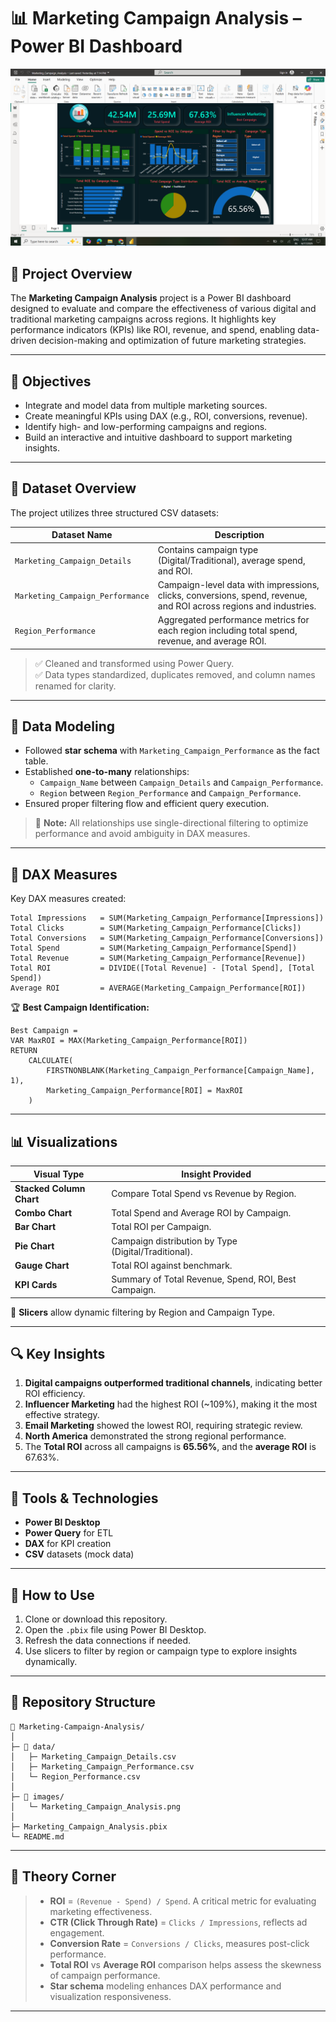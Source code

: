 # 📊 Marketing Campaign Analysis – Power BI Dashboard

![Dashboard Preview](Market_Compaign_Analysis.PNG)

## 📌 Project Overview

The **Marketing Campaign Analysis** project is a Power BI dashboard designed to evaluate and compare the effectiveness of various digital and traditional marketing campaigns across regions. It highlights key performance indicators (KPIs) like ROI, revenue, and spend, enabling data-driven decision-making and optimization of future marketing strategies.

---

## 🎯 Objectives

- Integrate and model data from multiple marketing sources.
- Create meaningful KPIs using DAX (e.g., ROI, conversions, revenue).
- Identify high- and low-performing campaigns and regions.
- Build an interactive and intuitive dashboard to support marketing insights.

---

## 📁 Dataset Overview

The project utilizes three structured CSV datasets:

| Dataset Name                 | Description                                                                 |
|-----------------------------|-----------------------------------------------------------------------------|
| `Marketing_Campaign_Details` | Contains campaign type (Digital/Traditional), average spend, and ROI.      |
| `Marketing_Campaign_Performance` | Campaign-level data with impressions, clicks, conversions, spend, revenue, and ROI across regions and industries. |
| `Region_Performance`         | Aggregated performance metrics for each region including total spend, revenue, and average ROI. |

> ✅ Cleaned and transformed using Power Query.  
> ✅ Data types standardized, duplicates removed, and column names renamed for clarity.

---

## 🧩 Data Modeling

- Followed **star schema** with `Marketing_Campaign_Performance` as the fact table.
- Established **one-to-many** relationships:
  - `Campaign_Name` between `Campaign_Details` and `Campaign_Performance`.
  - `Region` between `Region_Performance` and `Campaign_Performance`.
- Ensured proper filtering flow and efficient query execution.

> 📌 **Note:** All relationships use single-directional filtering to optimize performance and avoid ambiguity in DAX measures.

---

## 🧠 DAX Measures

Key DAX measures created:

```DAX
Total Impressions   = SUM(Marketing_Campaign_Performance[Impressions])
Total Clicks        = SUM(Marketing_Campaign_Performance[Clicks])
Total Conversions   = SUM(Marketing_Campaign_Performance[Conversions])
Total Spend         = SUM(Marketing_Campaign_Performance[Spend])
Total Revenue       = SUM(Marketing_Campaign_Performance[Revenue])
Total ROI           = DIVIDE([Total Revenue] - [Total Spend], [Total Spend])
Average ROI         = AVERAGE(Marketing_Campaign_Performance[ROI])
```

🏆 **Best Campaign Identification:**

```DAX
Best Campaign =
VAR MaxROI = MAX(Marketing_Campaign_Performance[ROI])
RETURN
    CALCULATE(
        FIRSTNONBLANK(Marketing_Campaign_Performance[Campaign_Name], 1),
        Marketing_Campaign_Performance[ROI] = MaxROI
    )
```

---

## 📊 Visualizations

| Visual Type            | Insight Provided                                      |
|------------------------|--------------------------------------------------------|
| **Stacked Column Chart** | Compare Total Spend vs Revenue by Region.             |
| **Combo Chart**         | Total Spend and Average ROI by Campaign.              |
| **Bar Chart**           | Total ROI per Campaign.                               |
| **Pie Chart**           | Campaign distribution by Type (Digital/Traditional). |
| **Gauge Chart**         | Total ROI against benchmark.                          |
| **KPI Cards**           | Summary of Total Revenue, Spend, ROI, Best Campaign.  |

📌 **Slicers** allow dynamic filtering by Region and Campaign Type.

---

## 🔍 Key Insights

1. **Digital campaigns outperformed traditional channels**, indicating better ROI efficiency.
2. **Influencer Marketing** had the highest ROI (~109%), making it the most effective strategy.
3. **Email Marketing** showed the lowest ROI, requiring strategic review.
4. **North America** demonstrated the strong regional performance.
5. The **Total ROI** across all campaigns is **65.56%**, and the **average ROI** is 67.63%.

---

## 🧰 Tools & Technologies

- **Power BI Desktop**
- **Power Query** for ETL
- **DAX** for KPI creation
- **CSV** datasets (mock data)

---

## 🚀 How to Use

1. Clone or download this repository.
2. Open the `.pbix` file using Power BI Desktop.
3. Refresh the data connections if needed.
4. Use slicers to filter by region or campaign type to explore insights dynamically.

---

## 📂 Repository Structure

```
📁 Marketing-Campaign-Analysis/
│
├─ 📂 data/
│   ├─ Marketing_Campaign_Details.csv
│   ├─ Marketing_Campaign_Performance.csv
│   └─ Region_Performance.csv
│
├─ 📂 images/
│   └─ Marketing_Campaign_Analysis.png
│
├─ Marketing_Campaign_Analysis.pbix
└─ README.md
```

---

## 🧠 Theory Corner

> - **ROI** = `(Revenue - Spend) / Spend`. A critical metric for evaluating marketing effectiveness.
> - **CTR (Click Through Rate)** = `Clicks / Impressions`, reflects ad engagement.
> - **Conversion Rate** = `Conversions / Clicks`, measures post-click performance.
> - **Total ROI** vs **Average ROI** comparison helps assess the skewness of campaign performance.
> - **Star schema** modeling enhances DAX performance and visualization responsiveness.

---
